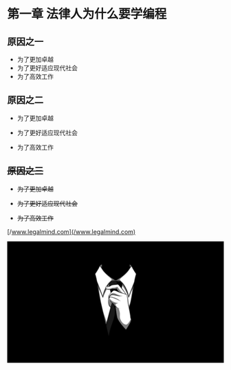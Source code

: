 # 第一章 法律人为什么要学编程

## 原因之一

* 为了更加卓越
* 为了更好适应现代社会
* 为了高效工作

## 原因之二

* 为了更加卓越

* 为了更好适应现代社会

* 为了高效工作

## ~~原因之三~~

* ~~为了更加卓越~~

* ~~为了更好适应现代社会~~

* ~~为了高效工作~~





[/www.legalmind.com](/www.legalmind.com)





![](/assets/thumb-1920-475526.jpg)

